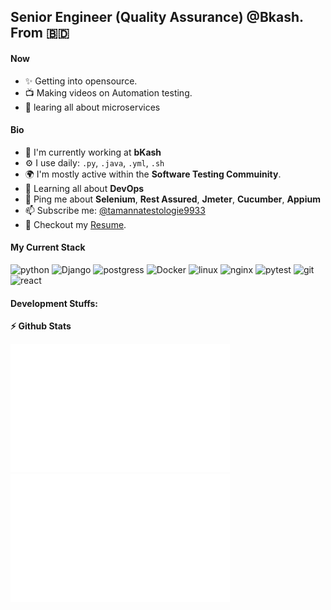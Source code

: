 ## Senior Engineer (Quality Assurance) @Bkash. From :bangladesh:	 

#### Now

- ✨ Getting into opensource.
- :tv: Making videos on Automation testing.
- :calendar:  learing all about microservices

#### Bio

- 🏢 I'm currently working at **bKash**
- ⚙️ I use daily: `.py`, `.java`, `.yml`, `.sh`
- 🌍 I'm mostly active within the **Software Testing Commuinity**.
- 🌱 Learning all about **DevOps**
- 💬 Ping me about **Selenium**, **Rest Assured**, **Jmeter**, **Cucumber**, **Appium**
- 📫 Subscribe me: [@tamannatestologie9933](https://www.youtube.com/@tamannatestologie9933)
- 📝 Checkout my [Resume](files/resume.pdf).

#### My Current Stack

<img height="48" src="img/python-original.svg" alt="python"> <img height="48" src="img/django-plain-wordmark.svg" alt="Django"> <img height="48" src="img/postgresql-original.svg" alt="postgress"> <img height="48" src="img/docker-original.svg" alt="Docker"> <img height="48" src="img/linux-original.svg" alt="linux"> <img height="48" src="img/nginx-original.svg" alt="nginx"> <img height="48" src="img/pytest-original.svg" alt="pytest"> <img height="48" src="img/git-original.svg" alt="git"> <img height="48" src="img/react-original.svg" alt="react">

#### Development Stuffs:

<b>⚡ Github Stats</b>
<p float="left">
<img height="205em" src="https://raw.githubusercontent.com/sudiptob2/action-based-github-stats/master/generated/overview.svg#gh-light-mode-only" /> 
<img height="205em" src="https://raw.githubusercontent.com/sudiptob2/action-based-github-stats/master/generated/languages.svg#gh-light-mode-only"/>
</p>


